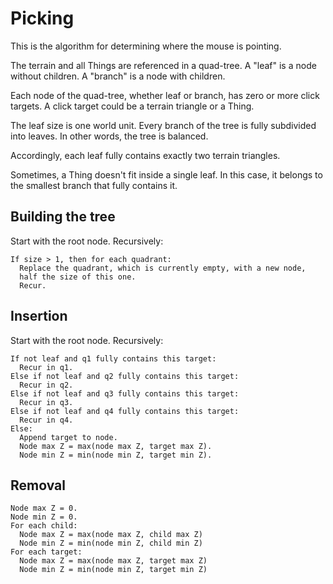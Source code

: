 # Picking

This is the algorithm for determining where the mouse is pointing.

The terrain and all Things are referenced in a quad-tree. A "leaf" is a node without
children. A "branch" is a node with children.

Each node of the quad-tree, whether leaf or branch, has zero or more click targets. A
click target could be a terrain triangle or a Thing.

The leaf size is one world unit. Every branch of the tree is fully subdivided into leaves.
In other words, the tree is balanced.

Accordingly, each leaf fully contains exactly two terrain triangles.

Sometimes, a Thing doesn't fit inside a single leaf. In this case, it belongs to the
smallest branch that fully contains it.

## Building the tree

Start with the root node. Recursively:

    If size > 1, then for each quadrant:
      Replace the quadrant, which is currently empty, with a new node,
      half the size of this one.
      Recur.      

## Insertion

Start with the root node. Recursively:

    If not leaf and q1 fully contains this target:
      Recur in q1.
    Else if not leaf and q2 fully contains this target:
      Recur in q2.
    Else if not leaf and q3 fully contains this target:
      Recur in q3.
    Else if not leaf and q4 fully contains this target:
      Recur in q4.
    Else:
      Append target to node.
      Node max Z = max(node max Z, target max Z).
      Node min Z = min(node min Z, target min Z).

## Removal
    
    Node max Z = 0.
    Node min Z = 0.
    For each child:
      Node max Z = max(node max Z, child max Z)
      Node min Z = min(node min Z, child min Z)
    For each target:
      Node max Z = max(node max Z, target max Z)
      Node min Z = min(node min Z, target min Z)